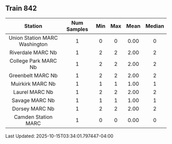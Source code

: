 ## Train 842

| Station | Num Samples | Min | Max | Mean | Median |
| :-----: | :---------: | :-: | :-: | :--: | :----: |
| Union Station MARC Washington | 1 | 0 | 0 | 0.00 | 0 |
| Riverdale MARC Nb | 1 | 2 | 2 | 2.00 | 2 |
| College Park MARC Nb | 1 | 2 | 2 | 2.00 | 2 |
| Greenbelt MARC Nb | 1 | 2 | 2 | 2.00 | 2 |
| Muirkirk MARC Nb | 1 | 1 | 1 | 1.00 | 1 |
| Laurel MARC Nb | 1 | 2 | 2 | 2.00 | 2 |
| Savage MARC Nb | 1 | 1 | 1 | 1.00 | 1 |
| Dorsey MARC Nb | 1 | 2 | 2 | 2.00 | 2 |
| Camden Station MARC | 1 | 0 | 0 | 0.00 | 0 |


Last Updated: 2025-10-15T03:34:01.797447-04:00